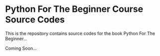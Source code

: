 # Python For The Beginner Course Source Codes
This is the repository contains source codes for the book Python For The Beginner...

Coming Soon...

